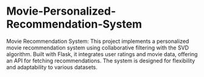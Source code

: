 # Movie-Personalized-Recommendation-System
Movie Recommendation System: This project implements a personalized movie recommendation system using collaborative filtering with the SVD algorithm. Built with Flask, it integrates user ratings and movie data, offering an API for fetching recommendations. The system is designed for flexibility and adaptability to various datasets.
